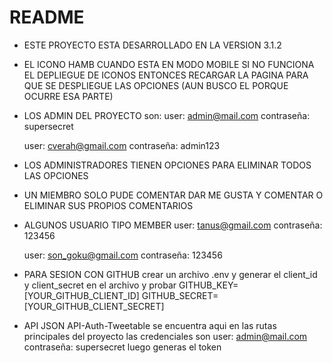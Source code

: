 # README

- ESTE PROYECTO ESTA DESARROLLADO EN LA VERSION 3.1.2
- EL ICONO HAMB CUANDO ESTA EN MODO MOBILE SI NO FUNCIONA EL DEPLIEGUE DE ICONOS ENTONCES RECARGAR LA PAGINA PARA QUE SE DESPLIEGUE LAS OPCIONES (AUN BUSCO EL PORQUE OCURRE ESA PARTE)
- LOS ADMIN DEL PROYECTO son:
  user: admin@mail.com
  contraseña: supersecret

  user: cverah@gmail.com
  contraseña: admin123

- LOS ADMINISTRADORES TIENEN OPCIONES PARA ELIMINAR TODOS LAS OPCIONES
- UN MIEMBRO SOLO PUDE COMENTAR DAR ME GUSTA Y COMENTAR O ELIMINAR SUS PROPIOS COMENTARIOS
- ALGUNOS USUARIO TIPO MEMBER
  user: tanus@gmail.com
  contraseña: 123456

  user: son_goku@gmail.com
  contraseña: 123456

- PARA SESION CON GITHUB crear un archivo .env y generar el client_id y client_secret en el archivo y probar
  GITHUB_KEY=[YOUR_GITHUB_CLIENT_ID]
  GITHUB_SECRET=[YOUR_GITHUB_CLIENT_SECRET]

- API JSON API-Auth-Tweetable se encuentra aqui en las rutas principales del proyecto las credenciales son
  user: admin@mail.com
  contraseña: supersecret
  luego generas el token
